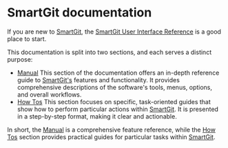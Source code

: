 # SmartGit documentation

If you are new to [SmartGit](https://www.syntevo.com/smartgit/), the [SmartGit User Interface Reference](GUI/index.md) is a good place to start.

This documentation is split into two sections, and each serves a distinct purpose:
- [Manual](Manual/index.md) 
  This section of the documentation offers an in-depth reference guide to [SmartGit's](https://www.syntevo.com/smartgit/) features and functionality. It provides comprehensive descriptions of the software's tools, menus, options, and overall workflows.
- [How Tos](HowTos/index.md)
  This section focuses on specific, task-oriented guides that show how to perform particular actions within [SmartGit](https://www.syntevo.com/smartgit/). It is presented in a step-by-step format, making it clear and actionable.
  
In short, the [Manual](Manual/index.md) is a comprehensive feature reference, while the [How Tos](HowTos/index.md) section provides practical guides for particular tasks within [SmartGit](https://www.syntevo.com/smartgit/).

